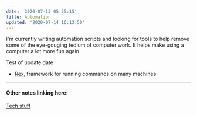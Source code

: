 ```yaml
---
date: '2020-07-13 05:55:15'
title: Automation
updated: '2020-07-14 16:13:50'
---
```

I'm currently writing automation scripts and looking for tools to help remove
some of the eye-gouging tedium of computer work. It helps make using a computer
a lot more fun again.

Test of update date

* [Rex](/Rex), framework for running commands on many machines

---
#### Other notes linking here:

[Tech stuff](/Tech-stuff)
